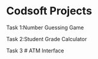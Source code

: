 # Codsoft Projects
Task 1:Number Guessing Game

Task 2:Student Grade Calculator

Task 3 # ATM Interface
